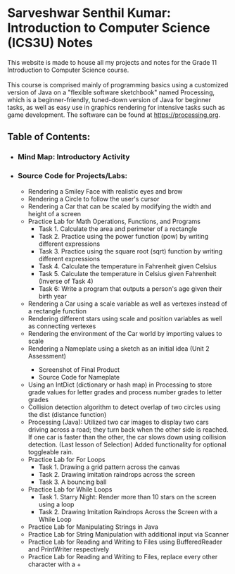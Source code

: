 <h1>Sarveshwar Senthil Kumar: Introduction to Computer Science (ICS3U) Notes</h1>
<text>This website is made to house all my projects and notes for the Grade 11 Introduction to Computer Science course.</text>
<br><br>
<text>This course is comprised mainly of programming basics using a customized version of Java on a "flexible software sketchbook" named Processing, which is a beginner-friendly, tuned-down version of Java for beginner tasks, as well as easy use in graphics rendering for intensive tasks such as game development. The software can be found at <a href="https://processing.org">https://processing.org</a>.</text>

<h2>Table of Contents:</h2>
<ul>
  <li><h3>Mind Map: Introductory Activity</h3></li>
  <li><h3>Source Code for Projects/Labs:</h3>
    <ul>
      <li>Rendering a Smiley Face with realistic eyes and brow</li>
      <li>Rendering a Circle to follow the user's cursor</li>
      <li>Rendering a Car that can be scaled by modifying the width and height of a screen</li>
      <li>Practice Lab for Math Operations, Functions, and Programs
          <ul>
            <li>Task 1. Calculate the area and perimeter of a rectangle</li>
            <li>Task 2. Practice using the power function (pow) by writing different expressions</li>
            <li>Task 3. Practice using the square root (sqrt) function by writing different expressions</li>
            <li>Task 4. Calculate the temperature in Fahrenheit given Celsius</li>
            <li>Task 5. Calculate the temperature in Celsius given Fahrenheit (Inverse of Task 4)</li>
            <li>Task 6: Write a program that outputs a person's age given their birth year</li>
          </ul>
      <li>Rendering a Car using a scale variable as well as vertexes instead of a rectangle function</li>
      <li>Rendering different stars using scale and position variables as well as connecting vertexes</li>
      <li>Rendering the environment of the Car world by importing values to scale</li>
      <li>Rendering a Nameplate using a sketch as an initial idea (Unit 2 Assessment)</li>
          <ul>
            <li>Screenshot of Final Product</li>
            <li>Source Code for Nameplate</li>
          </ul>
      <li>Using an IntDict (dictionary or hash map) in Processing to store grade values for letter grades and process number grades to letter grades</li>
      <li>Collision detection algorithm to detect overlap of two circles using the dist (distance function)</li>
      <li>Processing (Java): Utilized two car images to display two cars driving across a road; they turn back when the other side is reached. If one car is faster than the other, the car slows down using collision detection. (Last lesson of Selection) Added functionality for optional toggleable rain.</li>
      <li>Practice Lab for For Loops
          <ul>
            <li>Task 1. Drawing a grid pattern across the canvas</li>
            <li>Task 2. Drawing imitation raindrops across the screen</li>
            <li>Task 3. A bouncing ball</li>
          </ul>
      <li>Practice Lab for While Loops
          <ul>
            <li>Task 1. Starry Night: Render more than 10 stars on the screen using a loop</li>
            <li>Task 2. Drawing Imitation Raindrops Across the Screen with a While Loop</li>
          </ul>
      <li>Practice Lab for Manipulating Strings in Java</li>
      <li>Practice Lab for String Manipulation with additional input via Scanner</li>
      <li>Practice Lab for Reading and Writing to Files using BufferedReader and PrintWriter respectively</li>
      <li>Practice Lab for Reading and Writing to Files, replace every other character with a +</li>
    </ul>
  </li>
</ul>
